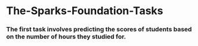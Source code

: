 # The-Sparks-Foundation-Tasks

### The first task involves predicting the scores of students based on the number of hours they studied for.
